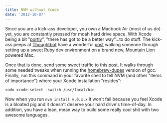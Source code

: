 ```yaml
---
title: NVM without Xcode
date: '2012-10-07'
---
```


Since you are a kick-ass developer, you own a Macbook Air (most of us
do) yet, you are constantly pressed
for moah hard drive space. With Xcode being a bit "[portly][1]", "there has
got to be a better way"...to do stuff. The kick-ass peeps at
[Thoughtbot][2] have a wonderful [post][3] walking someone through
setting up a sweet Ruby dev environment on a brand new, Mountain Lion
powered Mac.

Once that is done, send some sweet traffic to this [post][4]. It
walks through some needed tweaks when running the [homebrew-dupes][5] version
of gcc. Finally, run this command in your favorite shell to tell NVM
(and other "items of importance") where your Xcode installation
"resides":

`sudo xcode-select -switch /usr/local/bin`

Now when you run `nvm install v.0.x.x` it won't fail because you feel
Xcode is a bloated pig and it doesn't deserve your hard drive's
time-of-day. In addition, you have a lean, mean way to build some really
cool shit with two awesome languages.

[1]: https://gimmebar.com/view/50340ae129ca15593d000005/big
[2]: http://thoughtbot.com/
[3]: http://robots.thoughtbot.com/post/27985816073/the-hitchhikers-guide-to-riding-a-mountain-lion
[4]: http://coderwall.com/p/dtbuqg
[5]: https://github.com/mxcl/homebrew/wiki/Interesting-Taps-%26-Branches

